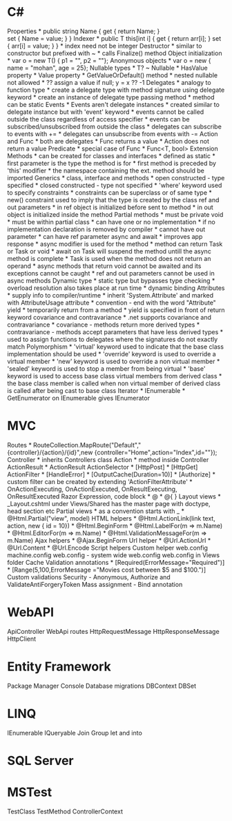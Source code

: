C#
=============
Properties
	* public string Name
	  {
    	get
    	{
    		return Name;
    	}	
    	set
    	{
    		Name = value;
    	}
	  }
Indexer
	*	public T this[int i]
	    {
	        get
	        {
	            return arr[i];
	        }
	        set
	        {
	            arr[i] = value;
	        }
	    }
	* index need not be integer
Destructor
	* similar to constructor but prefixed with ~
	* calls Finalize() method
Object initialization
	* var o = new T() { p1 = "", p2 = ""};
Anonymous objects
	* var o = new { name = "mohan", age = 25};
Nullable types
	* T? ~ Nullable<T>
	* HasValue property
	* Value property
	* GetValueOrDefault() method
	* nested nullable not allowed
	* ?? assign a value if null; y = x ?? -1
Delegates
	* analogy to function type
	* create a delegate type with method signature using delegate keyword
	* create an instance of delegate type passing method
	* method can be static
Events
	* Events aren't delegate instances
	* created similar to delegate instance but with 'event' keyword
	* events cannot be called outside the class regardless of access specifier
	* events can be subscribed/unsubscribed from outside the class
	* delegates can subscribe to events with +=
	* delegates can unsubscribe from events with -=
Action and Func
	* both are delegates
	* Func returns a value
	* Action does not return a value
Predicate
	* special case of Func
	* Func<T, bool>
Extension Methods
	* can be created for classes and interfaces
	* defined as static
	* first parameter is the type the method is for 
	* first method is preceded by 'this' modifier
	* the namespace containing the ext. method should be imported
Generics 
	* class, interface and  methods
	* open constructed - type specified
	* closed constructed - type not specified
	* 'where' keyword used to specify constraints
	* constraints can be superclass or of same type
	* new() constraint used to imply that the type is created by the class
ref and out parameters
	* in ref object is initialized before sent to method
	* in out object is initialized inside the method
Partial methods
	* must be private void
	* must be within partial class
	* can have one or no implementation
	* if no implementation declaration is removed by compiler
	* cannot have out parameter
	* can have ref parameter
async and await
	* improves app response
	* async modifier is used for the method
	* method can return Task<T> or Task or void 
	* await on Task<T> will suspend the method untill the async method is complete
	* Task is used when the method does not return an operand
	* async methods that return void cannot be awaited and its exceptions cannot be caught
	* ref and out parameters cannot be used in async methods
Dynamic type
	* static type but bypasses type checking
	* overload resolution also takes place at run time
	* dynamic binding
Attributes
	* supply info to compiler/runtime
	* inherit 'System.Attribute' and marked with AttributeUsage attribute
	* convention - end with the word "Attribute" 
yield
	* temporarily return from a method
	* yield is specified in front of return keyword
covariance and contravariance
	* .net supports covariance and contravariance
	* covariance - methods return more derived types
	* contravariance - methods accept parameters that have less derived types
	* used to assign functions to delegates where the signatures do not exactly match
Polymorphism
	* 'virtual' keyword used to indicate that the base class implementation should be used
	* 'override' keyword is used to override a virtual member
 	* 'new' keyword is used to override a non virtual member
 	* 'sealed' keyword is used to stop a member from being virtual
 	* 'base' keyword is used to access base class virtual members from derived class
 	* the base class member is called when non virtual member of derived class is called after being cast to base class
Iterator
	* IEnumerable
	* GetEnumerator on IEnumerable gives IEnumerator

MVC
=============
Routes
	* RouteCollection.MapRoute("Default","{controller}/{action}/{id}",new {controller="Home",action="Index",id=""});
Controller
	* inherits Controllers class
Action
	* method inside Controller
ActionResult
	* ActionResult
ActionSelector
	* [HttpPost]
	* [HttpGet]
ActionFilter
	* [HandleError]
	* [OutputCache(Duration=10)]
	* [Authorize]
	* custom filter can be created by extending 'ActionFilterAttribute'
	* OnActionExecuting, OnActionExecuted, OnResultExecuting, OnResultExecuted
Razor Expression, code block
	* @
	* @{ }
Layout views
	* _Layout.cshtml under Views/Shared has the master page with doctype, head section etc
Partial views
	* as a convention starts with _
	* @Html.Partial("view", model)
HTML helpers
	* @Html.ActionLink(link text, action, new { id = 10})
	* @Html.BeginForm
	* @Html.LabelFor(m => m.Name)
	* @Html.EditorFor(m => m.Name)
	* @Html.ValidationMessageFor(m => m.Name)
Ajax helpers
	* @Ajax.BeginForm
Url helper
	* @Url.ActionUrl
	* @Url.Content
	* @Url.Encode
Script helpers
Custom helper
web.config
	machine.config
	web.config - system wide
	web.config 
	web.config in Views folder
Cache
Validation annotations
	* [Required(ErrorMessage="Required")]
	* [Range(5,100,ErrorMessage ="Movies cost between $5 and $100.")]
Custom validations
Security - Anonymous, Authorize and ValidateAntiForgeryToken
Mass assignment - Bind annotation

WebAPI
=========
ApiController
WebApi routes
HttpRequestMessage
HttpResponseMessage
HttpClient

Entity Framework	
=================
Package Manager Console
Database migrations
DBContext
DBSet

LINQ
========
IEnumerable
IQueryable
Join
Group
let and into

SQL Server
===========

MSTest
========
TestClass
TestMethod
ControllerContext


